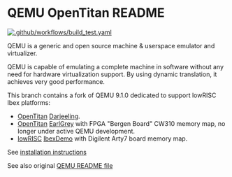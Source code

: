 # QEMU OpenTitan README

[![.github/workflows/build_test.yaml](https://github.com/lowRISC/qemu/actions/workflows/build_test.yaml/badge.svg?branch=ot-darjeeling-9.1.0)](https://github.com/lowRISC/qemu/actions/workflows/build_test.yaml)

QEMU is a generic and open source machine & userspace emulator and virtualizer.

QEMU is capable of emulating a complete machine in software without any need for hardware
virtualization support. By using dynamic translation, it achieves very good performance.

This branch contains a fork of QEMU 9.1.0 dedicated to support lowRISC Ibex platforms:
  * [OpenTitan](https://opentitan.org) [Darjeeling](docs/opentitan/darjeeling.md).
  * [OpenTitan](https://opentitan.org) [EarlGrey](docs/opentitan/earlgrey.md) with FPGA "Bergen Board"
    CW310 memory map, no longer under active QEMU development.
  * [lowRISC](https://github.com/lowRISC/ibex-demo-system) [IbexDemo](ibexdemo.md) with Digilent Arty7
    board memory map.

See [installation instructions](docs/opentitan/index.md)

See also original [QEMU README file](README_QEMU.rst)
